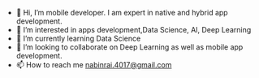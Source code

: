 - 👋 Hi, I’m mobile developer. I am expert in native and hybrid app development.
- 👀 I’m interested in apps development,Data Science, AI, Deep Learning
- 🌱 I’m currently learning Data Science
- 💞️ I’m looking to collaborate on Deep Learning as well as mobile app development.
- 📫 How to reach me nabinrai.4017@gmail.com

<!---
NabinRai4017/NabinRai4017 is a ✨ special ✨ repository because its `README.md` (this file) appears on your GitHub profile.
You can click the Preview link to take a look at your changes.
--->
